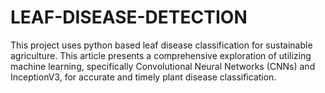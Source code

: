 # LEAF-DISEASE-DETECTION

This project uses python based leaf disease classification for sustainable agriculture. 
This article presents a   comprehensive exploration of utilizing machine learning, specifically Convolutional Neural Networks (CNNs) and InceptionV3, for accurate and timely plant disease classification.

